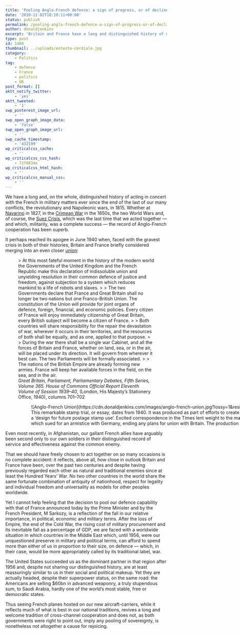 ```yaml
---
title: 'Pooling Anglo-French defence: a sign of progress, or of decline?'
date: '2010-11-02T18:10:11+00:00'
status: publish
permalink: /pooling-anglo-french-defence-a-sign-of-progress-or-of-decline
author: donaldjenkins
excerpt: 'Britain and France have a long and distinguished history of military cooperation, stretching back to the Greek liberation war in 1827 and spanning two centuries during which their action has regularly turned the balance of events decisively in favour of progress and democracy while simultaneously advancing both our ancient nations'' individual interests. The recent announcement by both governments that they would be pooling parts of the defence capacity falls neatly in that tradition and is thus a cause for rejoicing: yet it can also, unfortunately, be seen as the consequence of both our countries'' relative fall in influence, already well underway when we jointly embarked on the Suez expedition in 1956 and which has sadly gone much further since.'
type: post
id: 1404
thumbnail: ../uploads/entente-cordiale.jpg
category:
    - Politics
tag:
    - defence
    - France
    - politics
    - UK
post_format: []
aktt_notify_twitter:
    - 'yes'
aktt_tweeted:
    - '1'
swp_pinterest_image_url:
    - ''
swp_open_graph_image_data:
    - 'false'
swp_open_graph_image_url:
    - ''
swp_cache_timestamp:
    - '432199'
wp_criticalcss_cache:
    - ''
wp_criticalcss_css_hash:
    - 72f0834e
wp_criticalcss_html_hash:
    - ''
wp_criticalcss_manual_css:
    - ''
---
```

We have a long and, on the whole, distinguished history of acting in concert with the French in military matters ever since the end of the last of our many conflicts, the revolutionary and Napoleonic wars, in 1815. Whether at [Navarino](http://en.wikipedia.org/wiki/Battle_of_Navarino) in 1827, in the [Crimean War](http://en.wikipedia.org/wiki/Crimean_war) in the 1850s, the two World Wars and, of course, the [Suez Crisis](http://en.wikipedia.org/wiki/Suez_crisis), which was the last time that we acted together — and which, militarily, was a complete success — the record of Anglo-French cooperation has been superb.

It perhaps reached its apogee in June 1940 when, faced with the gravest crisis in both of their histories, Britain and France briefly considered merging into an even closer [union](http://en.wikipedia.org/wiki/Anglo-French_Union):

<figure>> At this most fateful moment in the history of the modern world the Governments of the United Kingdom and the French Republic make this declaration of indissoluble union and unyielding resolution in their common defence of justice and freedom, against subjection to a system which reduces mankind to a life of robots and slaves.
> 
> The two Governments declare that France and Great Britain shall no longer be two nations but one Franco-British Union. The constitution of the Union will provide for joint organs of defence, foreign, financial, and economic policies. Every citizen of France will enjoy immediately citizenship of Great Britain, every British subject will become a citizen of France.
> 
> Both countries will share responsibility for the repair the devastation of war, wherever it occurs in their territories, and the resources of both shall be equally, and as one, applied to that purpose.
> 
> During the war there shall be a single war Cabinet, and all the forces of Britain and France, whether on land, sea, or in the air, will be placed under its direction. It will govern from wherever it best can. The two Parliaments will be formally associated.
> 
> The nations of the British Empire are already forming new armies. France will keep her available forces in the field, on the sea, and in the air.

<figcaption class="quote-source"><cite>Great Britain, Parliament, Parliamentary Debates, Fifth Series, Volume 365. House of Commons Official Report Eleventh Volume of Session 1939–40</cite>, (London, His Majesty’s Stationery Office, 1940), columns 701–702</figcaption></figure><figure><figure aria-describedby="caption-attachment-3335" class="wp-caption alignnone" id="attachment_3335" style="width: 2038px">![Anglo-French Union](https://cdn.donaldjenkins.com/images/anglo-french-union.jpg?lossy=1&resize=1200%2C1200&ssl=1)<figcaption class="wp-caption-text" id="caption-attachment-3335">This remarkable stamp trial, or essay, dates from 1940. It was produced as part of efforts to create a political union between France and the United Kingdom. The head of the French Government Information Bureau, Jean Giraudoux, had given a radio broadcast at the end of 1939 which specifically proposed a ‘design for future postage stamp use’. Excited correspondence in the Times lent weight to the matter. Things moved relatively fast, and in April a proposed design was apparently accepted by the French President Lebrun on 8 June. But on 16 June, Marshal Petain was appointed to head a new administration which sued for an armistice with Germany, ending any plans for union with Britain. The production of the stamp was cancelled.</figcaption></figure>  
</figure>Even most recently, in Afghanistan, our gallant French allies have arguably been second only to our own soldiers in their distinguished record of service and effectiveness against the common enemy.

That we should have freely chosen to act together on so many occasions is no complete accident: it reflects, above all, how close in outlook Britain and France have been, over the past two centuries and despite having previously regarded each other as natural and traditional enemies since at least the Hundred Years’ War. No two other countries in the world share the same fortunate combination of antiquity of nationhood, respect for legality and individual freedom and universality as models for other peoples worldwide.

Yet I cannot help feeling that the decision to pool our defence capability with that of France announced today by the Prime Minister and by the French President, M Sarkozy, is a reflection of the fall in our relative importance, in political, economic and military terms. After the loss of Empire, the end of the Cold War, the rising cost of military procurement and its inevitable fall as a percentage of GDP, we are faced with a worldwide situation in which countries in the Middle East which, until 1956, were our unquestioned preserve in military and political terms, can afford to spend more than either of us in proportion to their size, on defence — which, in their case, would be more appropriately called by its traditional label, war.

The United States succeeded us as the dominant partner in that region after 1956 and, despite not sharing our distinguished history, are at least reassuringly similar to us in their social and political makeup. Yet they are actually headed, despite their superpower status, on the same road: the Americans are selling $60bn in advanced weaponry, a truly stupendous sum, to Saudi Arabia, hardly one of the world’s most stable, free or democratic states.

Thus seeing French planes hosted on our new aircraft-carriers, while it reflects much of what is best in our national traditions, revives a long and welcome tradition of cross-channel cooperation and does not, as both governments were right to point out, imply any pooling of sovereignty, is nonetheless not altogether a cause for rejoicing.